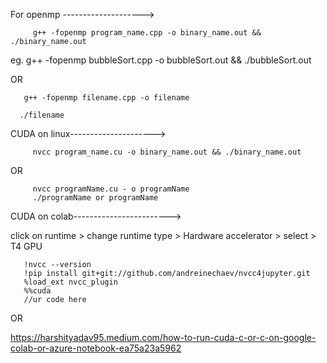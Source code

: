 For openmp -------------------->

         g++ -fopenmp program_name.cpp -o binary_name.out && ./binary_name.out 

eg. g++ -fopenmp bubbleSort.cpp -o bubbleSort.out && ./bubbleSort.out 

  OR 
  
       g++ -fopenmp filename.cpp -o filename

      ./filename

CUDA on linux--------------------->

         nvcc program_name.cu -o binary_name.out && ./binary_name.out

OR

         nvcc programName.cu - o programName
         ./programName or programName


CUDA on colab------------------------>

click on runtime > change runtime type > Hardware accelerator > select > T4 GPU

       !nvcc --version
       !pip install git+git://github.com/andreinechaev/nvcc4jupyter.git
       %load_ext nvcc_plugin
       %%cuda 
       //ur code here

OR 

https://harshityadav95.medium.com/how-to-run-cuda-c-or-c-on-google-colab-or-azure-notebook-ea75a23a5962 

